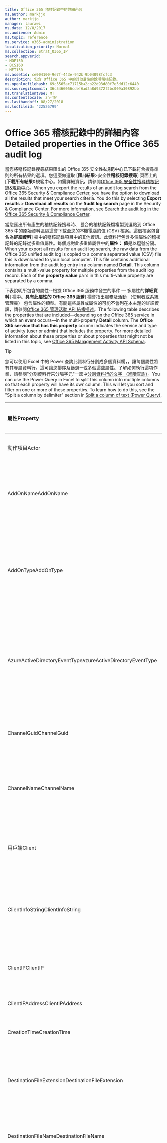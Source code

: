 ```yaml
---
title: Office 365 稽核記錄中的詳細內容
ms.author: markjjo
author: markjjo
manager: laurawi
ms.date: 12/8/2017
ms.audience: Admin
ms.topic: reference
ms.service: o365-administration
localization_priority: Normal
ms.collection: Strat_O365_IP
search.appverid:
- MOE150
- BCS160
- MET150
ms.assetid: ce004100-9e7f-443e-942b-9b04098fcfc3
description: 包含 Office 365 中的其他屬性的說明稽核記錄。
ms.openlocfilehash: 69c5565ac71715ba2cb22d93d80f7e5dd12c6440
ms.sourcegitcommit: 36c5466056cdef6ad2a8d9372f2bc009a30892bb
ms.translationtype: MT
ms.contentlocale: zh-TW
ms.lasthandoff: 08/27/2018
ms.locfileid: "22526799"
---
```

# <a name="detailed-properties-in-the-office-365-audit-log"></a><span data-ttu-id="a548e-103">Office 365 稽核記錄中的詳細內容</span><span class="sxs-lookup"><span data-stu-id="a548e-103">Detailed properties in the Office 365 audit log</span></span>

<span data-ttu-id="a548e-p101">當您將稽核記錄搜尋結果匯出的 Office 365 安全性&amp;規範中心已下載符合搜尋準則的所有結果的選項。您這麼做選取 [**匯出結果**\>安全性**稽核記錄搜尋**] 頁面上的 [**下載所有結果**&amp;規範中心。如需詳細資訊，請參閱[Office 365 安全性搜尋稽核記錄&amp;規範中心](search-the-audit-log-in-security-and-compliance.md)。</span><span class="sxs-lookup"><span data-stu-id="a548e-p101">When you export the results of an audit log search from the Office 365 Security &amp; Compliance Center, you have the option to download all the results that meet your search criteria. You do this by selecting **Export results** \> **Download all results** on the **Audit log search** page in the Security &amp; Compliance Center. For more information, see [Search the audit log in the Office 365 Security &amp; Compliance Center](search-the-audit-log-in-security-and-compliance.md).</span></span>
  
 <span data-ttu-id="a548e-p102">當您匯出所有產生的稽核記錄搜尋時、 整合的稽核記錄檔複製到逗點到 Office 365 中的原始資料區隔這會下載至您的本機電腦的值 (CSV) 檔案。這個檔案包含名為**詳細資料**] 欄中的稽核記錄項目中的其他資訊。此資料行包含多個屬性的稽核記錄的記錄從多重值屬性。每個成對此多重值屬性中的**屬性： 值**是以逗號分隔。</span><span class="sxs-lookup"><span data-stu-id="a548e-p102">When your export all results for an audit log search, the raw data from the Office 365 unified audit log is copied to a comma separated value (CSV) file this is downloaded to your local computer. This file contains additional information from the audit log entry in a column named **Detail**. This column contains a multi-value property for multiple properties from the audit log record. Each of the **property:value** pairs in this multi-value property are separated by a comma.</span></span> 
  
<span data-ttu-id="a548e-p103">下表說明所包含的屬性--根據 Office 365 服務中發生的事件 — 多屬性的**詳細資料**] 欄中。**具有此屬性的 Office 365 服務**] 欄會指出服務及活動 （使用者或系統管理員） 包含屬性的類型。有關這些屬性或屬性的可能不會列在本主題的詳細資訊，請參閱[Office 365 管理活動 API 結構描述](https://go.microsoft.com/fwlink/p/?LinkId=717993)。</span><span class="sxs-lookup"><span data-stu-id="a548e-p103">The following table describes the properties that are included—depending on the Office 365 service in which an event occurs—in the multi-property **Detail** column. The **Office 365 service that has this property** column indicates the service and type of activity (user or admin) that includes the property. For more detailed information about these properties or about properties that might not be listed in this topic, see [Office 365 Management Activity API Schema](https://go.microsoft.com/fwlink/p/?LinkId=717993).</span></span>
  
> [!TIP]
> <span data-ttu-id="a548e-p104">您可以使用 Excel 中的 Power 查詢此資料行分割成多個資料欄，，讓每個屬性將有其專屬資料行。這可讓您排序及篩選一或多個這些屬性。了解如何執行這項作業，請參閱"分割資料行來分隔字元"一節中[分割資料行的文字 （進階查詢）](https://support.office.com/article/5282d425-6dd0-46ca-95bf-8e0da9539662)。</span><span class="sxs-lookup"><span data-stu-id="a548e-p104">You can use the Power Query in Excel to split this column into multiple columns so that each property will have its own column. This will let you sort and filter on one or more of these properties. To learn how to do this, see the "Split a column by delimiter" section in [Split a column of text (Power Query)](https://support.office.com/article/5282d425-6dd0-46ca-95bf-8e0da9539662).</span></span> 
  
|<span data-ttu-id="a548e-117">**屬性**</span><span class="sxs-lookup"><span data-stu-id="a548e-117">**Property**</span></span>|<span data-ttu-id="a548e-118">**描述**</span><span class="sxs-lookup"><span data-stu-id="a548e-118">**Description**</span></span>|<span data-ttu-id="a548e-119">**此屬性的 office 365 服務**</span><span class="sxs-lookup"><span data-stu-id="a548e-119">**Office 365 service that has this property**</span></span>|
|:-----|:-----|:-----|
|<span data-ttu-id="a548e-120">動作項目</span><span class="sxs-lookup"><span data-stu-id="a548e-120">Actor</span></span>  <br/> |<span data-ttu-id="a548e-121">執行巨集指令的使用者或服務帳戶。</span><span class="sxs-lookup"><span data-stu-id="a548e-121">The user or service account that performed the action.</span></span> |<span data-ttu-id="a548e-122">Azure Active Directory</span><span class="sxs-lookup"><span data-stu-id="a548e-122">Azure Active Directory</span></span>  <br/> |
|<span data-ttu-id="a548e-123">AddOnName</span><span class="sxs-lookup"><span data-stu-id="a548e-123">AddOnName</span></span>  <br/> |<span data-ttu-id="a548e-p105">已新增、 移除或更新小組中附加元件的名稱。附加元件中的 Microsoft 小組的類型為 bot、 連接器或] 索引標籤。</span><span class="sxs-lookup"><span data-stu-id="a548e-p105">The name of an add-on that was added, removed, or updated in a team. The type of add-ons in Microsoft Teams are a bot, a connector, or a tab.</span></span>  <br/> |<span data-ttu-id="a548e-126">Microsoft Teams</span><span class="sxs-lookup"><span data-stu-id="a548e-126">Microsoft Teams</span></span>  <br/> |
|<span data-ttu-id="a548e-127">AddOnType</span><span class="sxs-lookup"><span data-stu-id="a548e-127">AddOnType</span></span>  <br/> |<span data-ttu-id="a548e-p106">已新增、 移除、 或小組中更新的附加元件的類型。下列的值會指出附加元件的類型。</span><span class="sxs-lookup"><span data-stu-id="a548e-p106">The type of an add-on that was added, removed, or updated in a team. The following values indicate the type of add-on.  </span></span><br/> <span data-ttu-id="a548e-130">**1** -會指出 bot。</span><span class="sxs-lookup"><span data-stu-id="a548e-130">**1** - Indicates a bot.</span></span><br/> <span data-ttu-id="a548e-131">**2** -會指出連接器。</span><span class="sxs-lookup"><span data-stu-id="a548e-131">**2** - Indicates a connector.</span></span><br/> <span data-ttu-id="a548e-132">**3** -會指出索引標籤。</span><span class="sxs-lookup"><span data-stu-id="a548e-132">**3** - Indicates a tab.</span></span> |<span data-ttu-id="a548e-133">Microsoft Teams</span><span class="sxs-lookup"><span data-stu-id="a548e-133">Microsoft Teams</span></span>  <br/> |
|<span data-ttu-id="a548e-134">AzureActiveDirectoryEventType</span><span class="sxs-lookup"><span data-stu-id="a548e-134">AzureActiveDirectoryEventType</span></span>  <br/> |<span data-ttu-id="a548e-p107">Azure Active Directory 事件的類型。下列的值表示事件的類型。</span><span class="sxs-lookup"><span data-stu-id="a548e-p107">The type of Azure Active Directory event. The following values indicate the type of event.  </span></span><br/> <span data-ttu-id="a548e-137">**0** -會指出帳戶登入事件。</span><span class="sxs-lookup"><span data-stu-id="a548e-137">**0** - Indicates an account login event.</span></span><br/> <span data-ttu-id="a548e-138">**1** -會指出 Azure 應用程式安全性事件。</span><span class="sxs-lookup"><span data-stu-id="a548e-138">**1** - Indicates an Azure application security event.</span></span> |<span data-ttu-id="a548e-139">Azure Active Directory</span><span class="sxs-lookup"><span data-stu-id="a548e-139">Azure Active Directory</span></span>  <br/> |
|<span data-ttu-id="a548e-140">ChannelGuid</span><span class="sxs-lookup"><span data-stu-id="a548e-140">ChannelGuid</span></span>  <br/> |<span data-ttu-id="a548e-p108">Microsoft 小組通道的識別碼。通道位於 「 小組**TeamName**及**TeamGuid**屬性來識別。</span><span class="sxs-lookup"><span data-stu-id="a548e-p108">The ID of a Microsoft Teams channel. The team that the channel is located in is identified by the **TeamName** and **TeamGuid** properties.  </span></span><br/> |<span data-ttu-id="a548e-143">Microsoft Teams</span><span class="sxs-lookup"><span data-stu-id="a548e-143">Microsoft Teams</span></span>  <br/> |
|<span data-ttu-id="a548e-144">ChannelName</span><span class="sxs-lookup"><span data-stu-id="a548e-144">ChannelName</span></span>  <br/> |<span data-ttu-id="a548e-p109">Microsoft 小組通道的名稱。通道位於 「 小組**TeamName**及**TeamGuid**屬性來識別。</span><span class="sxs-lookup"><span data-stu-id="a548e-p109">The name of a Microsoft Teams channel. The team that the channel is located in is identified by the **TeamName** and **TeamGuid** properties.  </span></span><br/> |<span data-ttu-id="a548e-147">Microsoft Teams</span><span class="sxs-lookup"><span data-stu-id="a548e-147">Microsoft Teams</span></span>  <br/> |
|<span data-ttu-id="a548e-148">用戶端</span><span class="sxs-lookup"><span data-stu-id="a548e-148">Client</span></span>  <br/> |<span data-ttu-id="a548e-149">用戶端裝置、 裝置 OS 及用於登入事件 (例如 Nokia Lumia 920 ； 裝置瀏覽器Windows Phone 8;IE Mobile 11)。</span><span class="sxs-lookup"><span data-stu-id="a548e-149">The client device, the device OS, and the device browser used for the login event (for example, Nokia Lumia 920; Windows Phone 8; IE Mobile 11).</span></span>  <br/> |<span data-ttu-id="a548e-150">Azure Active Directory</span><span class="sxs-lookup"><span data-stu-id="a548e-150">Azure Active Directory</span></span>  <br/> |
|<span data-ttu-id="a548e-151">ClientInfoString</span><span class="sxs-lookup"><span data-stu-id="a548e-151">ClientInfoString</span></span>  <br/> |<span data-ttu-id="a548e-152">電子郵件用戶端用來執行此作業，例如瀏覽器版本、 Outlook 版本和行動裝置資訊的相關資訊</span><span class="sxs-lookup"><span data-stu-id="a548e-152">Information about the email client that was used to perform the operation, such as a browser version, Outlook version, and mobile device information</span></span>  <br/> |<span data-ttu-id="a548e-153">Exchange （信箱活動）</span><span class="sxs-lookup"><span data-stu-id="a548e-153">Exchange (mailbox activity)</span></span>  <br/> |
|<span data-ttu-id="a548e-154">ClientIP</span><span class="sxs-lookup"><span data-stu-id="a548e-154">ClientIP</span></span>  <br/> |<span data-ttu-id="a548e-p110">活動已記錄時使用的裝置 IP 位址。IP 位址是 IPv4 或 IPv6 地址格式顯示。</span><span class="sxs-lookup"><span data-stu-id="a548e-p110">The IP address of the device that was used when the activity was logged. The IP address is displayed in either an IPv4 or IPv6 address format.</span></span>  <br/> |<span data-ttu-id="a548e-157">Exchange 和 Azure Active Directory</span><span class="sxs-lookup"><span data-stu-id="a548e-157">Exchange and Azure Active Directory</span></span>  <br/> |
|<span data-ttu-id="a548e-158">ClientIPAddress</span><span class="sxs-lookup"><span data-stu-id="a548e-158">ClientIPAddress</span></span>  <br/> |<span data-ttu-id="a548e-159">ClientIP 相同。</span><span class="sxs-lookup"><span data-stu-id="a548e-159">Same as ClientIP.</span></span>  <br/> |<span data-ttu-id="a548e-160">SharePoint</span><span class="sxs-lookup"><span data-stu-id="a548e-160">SharePoint</span></span>  <br/> |
|<span data-ttu-id="a548e-161">CreationTime</span><span class="sxs-lookup"><span data-stu-id="a548e-161">CreationTime</span></span>  <br/> |<span data-ttu-id="a548e-162">日期及時間的國際標準時間 (UTC) 使用者執行活動時。</span><span class="sxs-lookup"><span data-stu-id="a548e-162">The date and time in Coordinated Universal Time (UTC) when the user performed the activity.</span></span>  <br/> |<span data-ttu-id="a548e-163">全部</span><span class="sxs-lookup"><span data-stu-id="a548e-163">All</span></span>  <br/> |
|<span data-ttu-id="a548e-164">DestinationFileExtension</span><span class="sxs-lookup"><span data-stu-id="a548e-164">DestinationFileExtension</span></span>  <br/> |<span data-ttu-id="a548e-p111">檔案複製或移動的副檔名。此屬性僅適用於 FileCopied 和 FileMoved 使用者活動的顯示。</span><span class="sxs-lookup"><span data-stu-id="a548e-p111">The file extension of a file that is copied or moved. This property is displayed only for the FileCopied and FileMoved user activities.</span></span>  <br/> |<span data-ttu-id="a548e-167">SharePoint</span><span class="sxs-lookup"><span data-stu-id="a548e-167">SharePoint</span></span>  <br/> |
|<span data-ttu-id="a548e-168">DestinationFileName</span><span class="sxs-lookup"><span data-stu-id="a548e-168">DestinationFileName</span></span>  <br/> |<span data-ttu-id="a548e-p112">複製或移動的檔案名稱。此屬性僅適用於 FileCopied 和 FileMoved 動作的顯示。</span><span class="sxs-lookup"><span data-stu-id="a548e-p112">The name of the file is copied or moved. This property is displayed only for the FileCopied and FileMoved actions.</span></span>  <br/> |<span data-ttu-id="a548e-171">SharePoint</span><span class="sxs-lookup"><span data-stu-id="a548e-171">SharePoint</span></span>  <br/> |
|<span data-ttu-id="a548e-172">DestinationRelativeUrl</span><span class="sxs-lookup"><span data-stu-id="a548e-172">DestinationRelativeUrl</span></span>  <br/> |<span data-ttu-id="a548e-p113">其中檔案複製或移動的目的地資料夾的 URL。**SiteURL**、 **DestinationRelativeURL**，與**DestinationFileName**屬性值的組合是**ObjectID**屬性，亦即已複製的檔案完整路徑名稱的值相同。此屬性僅適用於 FileCopied 和 FileMoved 使用者活動的顯示。</span><span class="sxs-lookup"><span data-stu-id="a548e-p113">The URL of the destination folder where a file is copied or moved. The combination of the values for the **SiteURL**, the **DestinationRelativeURL**, and the **DestinationFileName** properties is the same as the value for the **ObjectID** property, which is the full path name for the file that was copied. This property is displayed only for the FileCopied and FileMoved user activities.  </span></span><br/> |<span data-ttu-id="a548e-176">SharePoint</span><span class="sxs-lookup"><span data-stu-id="a548e-176">SharePoint</span></span>  <br/> |
|<span data-ttu-id="a548e-177">EventSource</span><span class="sxs-lookup"><span data-stu-id="a548e-177">EventSource</span></span>  <br/> |<span data-ttu-id="a548e-p114">會識別事件發生在 SharePoint 中。可能的值為**SharePoint**和**ObjectModel**。</span><span class="sxs-lookup"><span data-stu-id="a548e-p114">Identifies that an event occurred in SharePoint. Possible values are **SharePoint** and **ObjectModel**.  </span></span><br/> |<span data-ttu-id="a548e-180">SharePoint</span><span class="sxs-lookup"><span data-stu-id="a548e-180">SharePoint</span></span>  <br/> |
|<span data-ttu-id="a548e-181">ExternalAccess</span><span class="sxs-lookup"><span data-stu-id="a548e-181">ExternalAccess</span></span>  <br/> |<span data-ttu-id="a548e-p115">Exchange admin 活動，會指定是否在您的組織，由 Microsoft 資料中心人員或資料中心服務帳戶的使用者或委派的管理員執行此 cmdlet。**False**的值會指出此 cmdlet 所執行的組織中的某個人。**則為 True**的值會指出此 cmdlet 所執行的資料中心人員、 資料中心服務帳戶或委派的管理員。</span><span class="sxs-lookup"><span data-stu-id="a548e-p115">For Exchange admin activity, specifies whether the cmdlet was run by a user in your organization, by Microsoft datacenter personnel or a datacenter service account, or by a delegated administrator. The value **False** indicates that the cmdlet was run by someone in your organization. The value **True** indicates that the cmdlet was run by datacenter personnel, a datacenter service account, or a delegated administrator.  </span></span><br/> <span data-ttu-id="a548e-185">Exchange 信箱活動，會指定是否由組織外部使用者存取信箱。</span><span class="sxs-lookup"><span data-stu-id="a548e-185">For Exchange mailbox activity, specifies whether a mailbox was accessed by a user outside your organization.</span></span>  <br/> |<span data-ttu-id="a548e-186">Exchange</span><span class="sxs-lookup"><span data-stu-id="a548e-186">Exchange</span></span>  <br/> |
|<span data-ttu-id="a548e-187">ExtendedProperties</span><span class="sxs-lookup"><span data-stu-id="a548e-187">ExtendedProperties</span></span>  <br/> |<span data-ttu-id="a548e-188">擴充的屬性如 Azure Active Directory 事件。</span><span class="sxs-lookup"><span data-stu-id="a548e-188">The extended properties for an the Azure Active Directory event.</span></span>  <br/> |<span data-ttu-id="a548e-189">Azure Active Directory</span><span class="sxs-lookup"><span data-stu-id="a548e-189">Azure Active Directory</span></span>  <br/> |
|<span data-ttu-id="a548e-190">ID</span><span class="sxs-lookup"><span data-stu-id="a548e-190">ID</span></span>  <br/> |<span data-ttu-id="a548e-p116">報告項目的識別碼。識別碼可唯一識別報告項目。</span><span class="sxs-lookup"><span data-stu-id="a548e-p116">The ID of the report entry. The ID uniquely identifies the report entry.</span></span>  <br/> |<span data-ttu-id="a548e-193">全部</span><span class="sxs-lookup"><span data-stu-id="a548e-193">All</span></span>  <br/> |
|<span data-ttu-id="a548e-194">InternalLogonType</span><span class="sxs-lookup"><span data-stu-id="a548e-194">InternalLogonType</span></span>  <br/> |<span data-ttu-id="a548e-195">保留供內部使用。</span><span class="sxs-lookup"><span data-stu-id="a548e-195">Reserved for internal use.</span></span>  <br/> |<span data-ttu-id="a548e-196">Exchange （信箱活動）</span><span class="sxs-lookup"><span data-stu-id="a548e-196">Exchange (mailbox activity)</span></span>  <br/> |
|<span data-ttu-id="a548e-197">ItemType</span><span class="sxs-lookup"><span data-stu-id="a548e-197">ItemType</span></span>  <br/> |<span data-ttu-id="a548e-p117">已存取或修改物件的類型。可能的值包括**檔案**、**資料夾**、**網頁**伺服器、**網站**、**租用戶**，與**DocumentLibrary**。</span><span class="sxs-lookup"><span data-stu-id="a548e-p117">The type of object that was accessed or modified. Possible values include **File**, **Folder**, **Web**, **Site**, **Tenant**, and **DocumentLibrary**.  </span></span><br/> |<span data-ttu-id="a548e-200">SharePoint</span><span class="sxs-lookup"><span data-stu-id="a548e-200">SharePoint</span></span>  <br/> |
|<span data-ttu-id="a548e-201">LoginStatus</span><span class="sxs-lookup"><span data-stu-id="a548e-201">LoginStatus</span></span>  <br/> |<span data-ttu-id="a548e-202">識別可能發生的登入失敗。</span><span class="sxs-lookup"><span data-stu-id="a548e-202">Identifies login failures that might have occurred.</span></span>  <br/> |<span data-ttu-id="a548e-203">Azure Active Directory</span><span class="sxs-lookup"><span data-stu-id="a548e-203">Azure Active Directory</span></span>  <br/> |
|<span data-ttu-id="a548e-204">LogonType</span><span class="sxs-lookup"><span data-stu-id="a548e-204">LogonType</span></span>  <br/> |<span data-ttu-id="a548e-p118">信箱存取類型。下列的值表示使用者存取之信箱的類型。</span><span class="sxs-lookup"><span data-stu-id="a548e-p118">The type of mailbox access. The following values indicate the type of user who accessed the mailbox.  </span></span><br/><br/> <span data-ttu-id="a548e-207">**0** -會指出信箱擁有者。</span><span class="sxs-lookup"><span data-stu-id="a548e-207">**0** - Indicates a mailbox owner.</span></span><br/> <span data-ttu-id="a548e-208">**1** -表示以系統管理員。</span><span class="sxs-lookup"><span data-stu-id="a548e-208">**1** - Indicates an administrator.</span></span><br/> <span data-ttu-id="a548e-209">**2** -會指出代理人。</span><span class="sxs-lookup"><span data-stu-id="a548e-209">**2** - Indicates a delegate.</span></span> <br/><span data-ttu-id="a548e-210">**3** -會指出 Microsoft 資料中心中的傳輸服務。</span><span class="sxs-lookup"><span data-stu-id="a548e-210">**3** - Indicates the transport service in the Microsoft datacenter.</span></span><br/> <span data-ttu-id="a548e-211">**4** -ndicates Microsoft 資料中心的服務帳戶。</span><span class="sxs-lookup"><span data-stu-id="a548e-211">**4** - ndicates a   service account in the Microsoft datacenter.</span></span> <br/><span data-ttu-id="a548e-212">**6** -會指出委派的管理員。</span><span class="sxs-lookup"><span data-stu-id="a548e-212">**6** - Indicates a delegated administrator.</span></span> |<span data-ttu-id="a548e-213">Exchange （信箱活動）</span><span class="sxs-lookup"><span data-stu-id="a548e-213">Exchange (mailbox activity)</span></span>  <br/> |
|<span data-ttu-id="a548e-214">MailboxGuid</span><span class="sxs-lookup"><span data-stu-id="a548e-214">MailboxGuid</span></span>  <br/> |<span data-ttu-id="a548e-215">存取信箱之 Exchange GUID。</span><span class="sxs-lookup"><span data-stu-id="a548e-215">The Exchange GUID of the mailbox that was accessed.</span></span>  <br/> |<span data-ttu-id="a548e-216">Exchange （信箱活動）</span><span class="sxs-lookup"><span data-stu-id="a548e-216">Exchange (mailbox activity)</span></span>  <br/> |
|<span data-ttu-id="a548e-217">MailboxOwnerUPN</span><span class="sxs-lookup"><span data-stu-id="a548e-217">MailboxOwnerUPN</span></span>  <br/> |<span data-ttu-id="a548e-218">擁有者存取信箱的之人員的電子郵件地址。</span><span class="sxs-lookup"><span data-stu-id="a548e-218">The email address of the person who owns the mailbox that was accessed.</span></span>  <br/> |<span data-ttu-id="a548e-219">Exchange （信箱活動）</span><span class="sxs-lookup"><span data-stu-id="a548e-219">Exchange (mailbox activity)</span></span>  <br/> |
|<span data-ttu-id="a548e-220">成員</span><span class="sxs-lookup"><span data-stu-id="a548e-220">Members</span></span>  <br/> |<span data-ttu-id="a548e-p119">列出已新增或移除的小組的使用者。下列的值表示已指派給使用者的角色類型。</span><span class="sxs-lookup"><span data-stu-id="a548e-p119">Lists the users that have been added or removed from a team. The following values indicate the Role type assigned to the user.  </span></span><br/><br/> <span data-ttu-id="a548e-223">**1** -會指出擁有者 」 角色。</span><span class="sxs-lookup"><span data-stu-id="a548e-223">**1** - Indicates  the Owner role.</span></span><br/> <span data-ttu-id="a548e-224">**2** -會指出成員角色。</span><span class="sxs-lookup"><span data-stu-id="a548e-224">**2** - Indicates the Member role.</span></span><br/> <span data-ttu-id="a548e-225">**3** -會指出來賓角色。</span><span class="sxs-lookup"><span data-stu-id="a548e-225">**3** - Indicates the Guest role.</span></span> <br/><br/><span data-ttu-id="a548e-226">Members 屬性也會包含您的組織和成員的電子郵件地址的名稱。</span><span class="sxs-lookup"><span data-stu-id="a548e-226">The Members property also includes the name of your organization, and the member's email address.</span></span>  <br/> |<span data-ttu-id="a548e-227">Microsoft Teams</span><span class="sxs-lookup"><span data-stu-id="a548e-227">Microsoft Teams</span></span>  <br/> |
|<span data-ttu-id="a548e-228">ModifiedProperties (名稱、 NewValue、 OldValue)</span><span class="sxs-lookup"><span data-stu-id="a548e-228">ModifiedProperties (Name, NewValue, OldValue)</span></span>  <br/> |<span data-ttu-id="a548e-p120">屬性是供系統事件，例如將使用者新增為網站或網站集合管理員群組的成員。屬性包含 （例如 [網站管理] 群組） 已修改的屬性名稱新值已修改的屬性 （這類的使用者新增為網站管理員以及修改物件的先前值。</span><span class="sxs-lookup"><span data-stu-id="a548e-p120">The property is included for admin events, such as adding a user as a member of a site or a site collection admin group. The property includes the name of the property that was modified (for example, the Site Admin group) the new value of the modified property (such the user who was added as a site admin, and the previous value of the modified object.</span></span>  <br/> |<span data-ttu-id="a548e-231">所有 （admin 活動）</span><span class="sxs-lookup"><span data-stu-id="a548e-231">All (admin activity)</span></span>  <br/> |
|<span data-ttu-id="a548e-232">ObjectID</span><span class="sxs-lookup"><span data-stu-id="a548e-232">ObjectID</span></span>  <br/> |<span data-ttu-id="a548e-233">針對 Exchange 管理員稽核記錄功能，由 cmdlet 修改物件的名稱。</span><span class="sxs-lookup"><span data-stu-id="a548e-233">For Exchange admin audit logging, the name of the object that was modified by the cmdlet.</span></span>  <br/> <span data-ttu-id="a548e-234">SharePoint 活動、 檔案或資料夾供使用者存取的完整 URL 路徑名稱。</span><span class="sxs-lookup"><span data-stu-id="a548e-234">For SharePoint activity, the full URL path name of the file or folder accessed by a user.</span></span>  <br/> <span data-ttu-id="a548e-235">為 Azure AD 活動，如有修改的使用者帳戶的名稱。</span><span class="sxs-lookup"><span data-stu-id="a548e-235">For Azure AD activity, the name of the user account that was modified.</span></span>  <br/> |<span data-ttu-id="a548e-236">全部</span><span class="sxs-lookup"><span data-stu-id="a548e-236">All</span></span>  <br/> |
|<span data-ttu-id="a548e-237">作業</span><span class="sxs-lookup"><span data-stu-id="a548e-237">Operation</span></span>  <br/> |<span data-ttu-id="a548e-p121">使用者或系統管理員活動的名稱。此屬性的值會對應至在**活動**中選定的值] 下拉式清單中。如果**顯示所有的活動的結果**所選取報表會包含所有服務的所有使用者和系統活動的項目。Office 365 稽核記錄檔中作業/活動的說明，請參閱**Audited 活動**] 索引標籤中的[Office 365 安全性搜尋稽核記錄&amp;規範中心](search-the-audit-log-in-security-and-compliance.md)。</span><span class="sxs-lookup"><span data-stu-id="a548e-p121">The name of the user or admin activity. The value of this property corresponds to the value that was selected in the **Activities** drop down list. If **Show results for all activities** was selected, the report will included entries for all user and admin activities for all services. For a description of the operations/activities that are logged in the Office 365 audit log, see the **Audited activities** tab in [Search the audit log in the Office 365 Security &amp; Compliance Center](search-the-audit-log-in-security-and-compliance.md).  </span></span><br/> <span data-ttu-id="a548e-242">Exchange admin 活動，這個屬性會識別上次執行此指令程式的名稱。</span><span class="sxs-lookup"><span data-stu-id="a548e-242">For Exchange admin activity, this property identifies the name of the cmdlet that was run.</span></span>  <br/> |<span data-ttu-id="a548e-243">全部</span><span class="sxs-lookup"><span data-stu-id="a548e-243">All</span></span>  <br/> |
|<span data-ttu-id="a548e-244">OrganizationID</span><span class="sxs-lookup"><span data-stu-id="a548e-244">OrganizationID</span></span>  <br/> |<span data-ttu-id="a548e-245">Office 365 組織的 GUID。</span><span class="sxs-lookup"><span data-stu-id="a548e-245">The GUID for your Office 365 organization.</span></span>  <br/> |<span data-ttu-id="a548e-246">全部</span><span class="sxs-lookup"><span data-stu-id="a548e-246">All</span></span>  <br/> |
|<span data-ttu-id="a548e-247">路徑</span><span class="sxs-lookup"><span data-stu-id="a548e-247">Path</span></span>  <br/> |<span data-ttu-id="a548e-p122">存取訊息所在的信箱資料夾的名稱。此屬性也會識別位置的資料夾中建立或複製/移至郵件。</span><span class="sxs-lookup"><span data-stu-id="a548e-p122">The name of the mailbox folder where the message that was accessed is located. This property also identifies the folder a where a message is created in or copied/moved to.</span></span>  <br/> |<span data-ttu-id="a548e-250">Exchange （信箱活動）</span><span class="sxs-lookup"><span data-stu-id="a548e-250">Exchange (mailbox activity)</span></span>  <br/> |
|<span data-ttu-id="a548e-251">參數</span><span class="sxs-lookup"><span data-stu-id="a548e-251">Parameters</span></span>  <br/> |<span data-ttu-id="a548e-252">Exchange admin 活動、 名稱與使用中的 Operation 屬性識別指令程式所使用的所有參數的值。</span><span class="sxs-lookup"><span data-stu-id="a548e-252">For Exchange admin activity, the name and value for all parameters that were used with the cmdlet that is identified in the Operation property.</span></span>  <br/> |<span data-ttu-id="a548e-253">Exchange （admin 活動）</span><span class="sxs-lookup"><span data-stu-id="a548e-253">Exchange (admin activity)</span></span>  <br/> |
|<span data-ttu-id="a548e-254">RecordType</span><span class="sxs-lookup"><span data-stu-id="a548e-254">RecordType</span></span>  <br/> |<span data-ttu-id="a548e-p123">指定記錄的作業類型。下列的值表示記錄類型。</span><span class="sxs-lookup"><span data-stu-id="a548e-p123">The type of operation indicated by the record. The following values indicate the record type.  </span></span><br/><br/> <span data-ttu-id="a548e-257">**1** -會指出從 Exchange 管理員稽核記錄的記錄。</span><span class="sxs-lookup"><span data-stu-id="a548e-257">**1** - Indicates a record from the  Exchange  admin audit log.</span></span> <br/><span data-ttu-id="a548e-258">**2** -會指出來自挑信箱項目上執行作業的 Exchange 信箱稽核記錄的記錄。</span><span class="sxs-lookup"><span data-stu-id="a548e-258">**2** - Indicates a record from the  Exchange  mailbox audit log for an operation performed on a singled mailbox item.</span></span> <br/><span data-ttu-id="a548e-p124">**3** -還會指出從 Exchange 信箱稽核記錄的記錄。此記錄類型表示 （例如將多個項目移至 [刪除的郵件] 資料夾或是永久刪除多個項目） 的來源信箱中的多個項目上執行作業。</span><span class="sxs-lookup"><span data-stu-id="a548e-p124">**3** - Also indicates a record from the  Exchange  mailbox audit log. This record type indicates the operation was performed on multiple items in the source mailbox (such as moving multiple items to the Deleted Items folder or permanently deleting multiple items). </span></span><br/><span data-ttu-id="a548e-261">**4** -會指出網站管理作業 sharepoint，例如系統管理員或使用者指派至網站的權限。</span><span class="sxs-lookup"><span data-stu-id="a548e-261">**4** - Indicates a site admin operation in SharePoint, such as an administrator or user assigning permissions to a site.</span></span> <br/><span data-ttu-id="a548e-262">**6** -會指出檔案或資料夾相關的作業 sharepoint，例如使用者檢視或修改檔案。</span><span class="sxs-lookup"><span data-stu-id="a548e-262">**6** - Indicates a file or folder-related operation in SharePoint, such as a user viewing or modifying a file.</span></span> <br/><span data-ttu-id="a548e-263">**8** -會指出在 Azure Active Directory 中執行的系統作業。</span><span class="sxs-lookup"><span data-stu-id="a548e-263">**8** - Indicates an admin operation performed in Azure Active Directory.</span></span> <br/><span data-ttu-id="a548e-p125">**9** -會指出 OrgId Azure Active Directory 中的登入事件。是要取代這個記錄類型。</span><span class="sxs-lookup"><span data-stu-id="a548e-p125">**9** - Indicates  OrgId logon events in Azure Active Directory. This record type is being deprecated. </span></span><br/><span data-ttu-id="a548e-266">**10** -會指出由 Microsoft 資料中心中的人員所執行的安全性指令程式事件。</span><span class="sxs-lookup"><span data-stu-id="a548e-266">**10** - Indicates security cmdlet events that were performed by Microsoft personnel in the data center.</span></span> <br/><span data-ttu-id="a548e-267">第**11**位在 SharePoint 中指出的資料遺失防護 (DLP) 事件。</span><span class="sxs-lookup"><span data-stu-id="a548e-267">**11** - Indicates Data loss protection (DLP) events in SharePoint.</span></span><br/> <span data-ttu-id="a548e-268">**12** -會指出 Sway 事件。</span><span class="sxs-lookup"><span data-stu-id="a548e-268">**12** - Indicates Sway events.</span></span> <br/><span data-ttu-id="a548e-269">**14** -會指出在 SharePoint 中的共用事件。</span><span class="sxs-lookup"><span data-stu-id="a548e-269">**14** - Indicates sharing events in SharePoint.</span></span><br/> <span data-ttu-id="a548e-270">**15** -Azure Active Directory 中的指示 Secure Token Service (STS) 登入事件。</span><span class="sxs-lookup"><span data-stu-id="a548e-270">**15** - Indicates Secure Token Service (STS) logon events in Azure Active Directory.</span></span> <br/><span data-ttu-id="a548e-271">**18** -會指出安全性&amp;規範中心事件。</span><span class="sxs-lookup"><span data-stu-id="a548e-271">**18** - Indicates Security &amp; Compliance Center events.</span></span> <br/><span data-ttu-id="a548e-272">**20** -會指出 Power BI 事件。</span><span class="sxs-lookup"><span data-stu-id="a548e-272">**20** - Indicates Power BI events.</span></span> <br/><span data-ttu-id="a548e-273">第**22** -會指出 Yammer 事件。</span><span class="sxs-lookup"><span data-stu-id="a548e-273">**22** - Indicates Yammer events.</span></span> <br/><span data-ttu-id="a548e-p126">**24** -會指出 eDiscovery 事件。這個記錄類型會指出由執行內容的搜尋及管理安全性的 eDiscovery 案例所執行的活動&amp;規範中心。如需詳細資訊，請參閱 Search Office 365 中的 eDiscovery 活動的稽核記錄。</span><span class="sxs-lookup"><span data-stu-id="a548e-p126">**24** - Indicates eDiscovery events. This record type indicates activities that were performed by running content searches and managing eDiscovery cases in the Security &amp; Compliance Center. For more information, see Search for eDiscovery activities in the Office 365 audit log.</span></span><br/><span data-ttu-id="a548e-277">**25、 26、 或 27** -會指出 Microsoft 小組事件。</span><span class="sxs-lookup"><span data-stu-id="a548e-277">**25, 26, or 27** - Indicates Microsoft Teams events.</span></span> |<span data-ttu-id="a548e-278">全部</span><span class="sxs-lookup"><span data-stu-id="a548e-278">All</span></span>  <br/> |
|<span data-ttu-id="a548e-279">ResultStatus</span><span class="sxs-lookup"><span data-stu-id="a548e-279">ResultStatus</span></span>  <br/> |<span data-ttu-id="a548e-280">會指出動作 （**作業**屬性中所指定） 是否已成功。</span><span class="sxs-lookup"><span data-stu-id="a548e-280">Indicates whether the action (specified in the **Operation** property) was successful or not.</span></span>  <br/> <span data-ttu-id="a548e-281">Exchange admin 活動的值為**True** （成功） 或**False** （失敗）。</span><span class="sxs-lookup"><span data-stu-id="a548e-281">For Exchange admin activity, the value is either **True** (successful) or **False** (failed).</span></span>  <br/> |<span data-ttu-id="a548e-282">全部</span><span class="sxs-lookup"><span data-stu-id="a548e-282">All</span></span>  <br/> |
|<span data-ttu-id="a548e-283">SecurityComplianceCenterEventType</span><span class="sxs-lookup"><span data-stu-id="a548e-283">SecurityComplianceCenterEventType</span></span>  <br/> |<span data-ttu-id="a548e-p127">會指出活動已安全性&amp;規範中心事件。所有安全性&amp;規範中心活動會有**0**這個屬性的值。</span><span class="sxs-lookup"><span data-stu-id="a548e-p127">Indicates that the activity was a Security &amp; Compliance Center event. All Security &amp; Compliance Center activities will have a value of **0** for this property.  </span></span><br/> |<span data-ttu-id="a548e-286">Office 365 安全性&amp;規範中心</span><span class="sxs-lookup"><span data-stu-id="a548e-286">Office 365 Security &amp; Compliance Center</span></span>  <br/> |
|<span data-ttu-id="a548e-287">SharingType</span><span class="sxs-lookup"><span data-stu-id="a548e-287">SharingType</span></span>  <br/> |<span data-ttu-id="a548e-p128">已指派給與已共用的資源之使用者的共用權限類型。**UserSharedWith**屬性中所識別此使用者。</span><span class="sxs-lookup"><span data-stu-id="a548e-p128">The type of sharing permissions that was assigned to the user that the resource was shared with. This user is identified in the **UserSharedWith** property.  </span></span><br/> |<span data-ttu-id="a548e-290">SharePoint</span><span class="sxs-lookup"><span data-stu-id="a548e-290">SharePoint</span></span>  <br/> |
|<span data-ttu-id="a548e-291">網站</span><span class="sxs-lookup"><span data-stu-id="a548e-291">Site</span></span>  <br/> |<span data-ttu-id="a548e-292">為檔案或資料夾存取使用者所在的網站 GUID。</span><span class="sxs-lookup"><span data-stu-id="a548e-292">The GUID of the site where the file or folder accessed by the user is located.</span></span>  <br/> |<span data-ttu-id="a548e-293">SharePoint</span><span class="sxs-lookup"><span data-stu-id="a548e-293">SharePoint</span></span>  <br/> |
|<span data-ttu-id="a548e-294">SiteUrl</span><span class="sxs-lookup"><span data-stu-id="a548e-294">SiteUrl</span></span>  <br/> |<span data-ttu-id="a548e-295">為檔案或資料夾存取使用者所在的網站 URL。</span><span class="sxs-lookup"><span data-stu-id="a548e-295">The URL of the site where the file or folder accessed by the user is located.</span></span>  <br/> |<span data-ttu-id="a548e-296">SharePoint</span><span class="sxs-lookup"><span data-stu-id="a548e-296">SharePoint</span></span>  <br/> |
|<span data-ttu-id="a548e-297">SourceFileExtension</span><span class="sxs-lookup"><span data-stu-id="a548e-297">SourceFileExtension</span></span>  <br/> |<span data-ttu-id="a548e-p129">使用者存取的檔案副檔名。此屬性是空白的存取物件時的資料夾。</span><span class="sxs-lookup"><span data-stu-id="a548e-p129">The file extension of the file that was accessed by the user. This property is blank if the object that was accessed is a folder.</span></span>  <br/> |<span data-ttu-id="a548e-300">SharePoint</span><span class="sxs-lookup"><span data-stu-id="a548e-300">SharePoint</span></span>  <br/> |
|<span data-ttu-id="a548e-301">SourceFileName</span><span class="sxs-lookup"><span data-stu-id="a548e-301">SourceFileName</span></span>  <br/> |<span data-ttu-id="a548e-302">為檔案或使用者存取的資料夾名稱。</span><span class="sxs-lookup"><span data-stu-id="a548e-302">The name of the file or folder accessed by the user.</span></span>  <br/> |<span data-ttu-id="a548e-303">SharePoint</span><span class="sxs-lookup"><span data-stu-id="a548e-303">SharePoint</span></span>  <br/> |
|<span data-ttu-id="a548e-304">SourceRelativeUrl</span><span class="sxs-lookup"><span data-stu-id="a548e-304">SourceRelativeUrl</span></span>  <br/> |<span data-ttu-id="a548e-p130">包含使用者存取的檔案的資料夾的 URL。**SiteURL**、 **SourceRelativeURL**，與**SourceFileName**屬性值的組合是**ObjectID**屬性，亦即使用者存取的檔案完整路徑名稱的值相同。</span><span class="sxs-lookup"><span data-stu-id="a548e-p130">The URL of the folder that contains the file accessed by the user. The combination of the values for the **SiteURL**, the **SourceRelativeURL**, and the **SourceFileName** properties is the same as the value for the **ObjectID** property, which is the full path name for the file accessed by the user.  </span></span><br/> |<span data-ttu-id="a548e-307">SharePoint</span><span class="sxs-lookup"><span data-stu-id="a548e-307">SharePoint</span></span>  <br/> |
|<span data-ttu-id="a548e-308">主旨</span><span class="sxs-lookup"><span data-stu-id="a548e-308">Subject</span></span>  <br/> |<span data-ttu-id="a548e-309">存取郵件的主旨行。</span><span class="sxs-lookup"><span data-stu-id="a548e-309">The subject line of the message that was accessed.</span></span>  <br/> |<span data-ttu-id="a548e-310">Exchange （信箱活動）</span><span class="sxs-lookup"><span data-stu-id="a548e-310">Exchange (mailbox activity)</span></span>  <br/> |
|<span data-ttu-id="a548e-311">TabType</span><span class="sxs-lookup"><span data-stu-id="a548e-311">TabType</span></span>  <br/> | <span data-ttu-id="a548e-p131">新增、 移除或小組中更新] 索引標籤的類型。此屬性的可能值是：</span><span class="sxs-lookup"><span data-stu-id="a548e-p131">The type of tab added, removed, or updated in a team. The possible values for this property are:  </span></span><br/><br/> <span data-ttu-id="a548e-314">**Excelpin** -Excel] 索引標籤。</span><span class="sxs-lookup"><span data-stu-id="a548e-314">**Excelpin** - An Excel tab.</span></span>  <br/> <span data-ttu-id="a548e-315">**副檔名**所有的第一個廠商或協力廠商應用程式;例如規劃、 VSTS，與表單。</span><span class="sxs-lookup"><span data-stu-id="a548e-315">**Extension** - All first-party and third-party apps; such as Planner, VSTS, and Forms.</span></span>  <br/> <span data-ttu-id="a548e-316">**備忘稿**-OneNote] 索引標籤。</span><span class="sxs-lookup"><span data-stu-id="a548e-316">**Notes** - OneNote tab.</span></span>  <br/> <span data-ttu-id="a548e-317">**Pdfpin** -PDF] 索引標籤。</span><span class="sxs-lookup"><span data-stu-id="a548e-317">**Pdfpin** - A PDF tab.</span></span>  <br/> <span data-ttu-id="a548e-318">**Powerbi** -PowerBI] 索引標籤。</span><span class="sxs-lookup"><span data-stu-id="a548e-318">**Powerbi** - A PowerBI tab.</span></span>  <br/> <span data-ttu-id="a548e-319">**Powerpointpin** -PowerPoint] 索引標籤。</span><span class="sxs-lookup"><span data-stu-id="a548e-319">**Powerpointpin** - A PowerPoint tab.</span></span>  <br/> <span data-ttu-id="a548e-320">**Sharepointfiles** -SharePoint] 索引標籤。</span><span class="sxs-lookup"><span data-stu-id="a548e-320">**Sharepointfiles** - A SharePoint tab.</span></span>  <br/> <span data-ttu-id="a548e-321">**Webpage** -pinned 的網站] 索引標籤。</span><span class="sxs-lookup"><span data-stu-id="a548e-321">**Webpage** - A pinned website tab.</span></span>  <br/> <span data-ttu-id="a548e-322">**Wiki] 索引標籤**-wiki] 索引標籤。</span><span class="sxs-lookup"><span data-stu-id="a548e-322">**Wiki-tab** - A wiki tab.</span></span>  <br/> <span data-ttu-id="a548e-323">**Wordpin** -Word 索引標籤。</span><span class="sxs-lookup"><span data-stu-id="a548e-323">**Wordpin** - A Word tab.</span></span>  <br/> |<span data-ttu-id="a548e-324">Microsoft Teams</span><span class="sxs-lookup"><span data-stu-id="a548e-324">Microsoft Teams</span></span>  <br/> |
|<span data-ttu-id="a548e-325">目標</span><span class="sxs-lookup"><span data-stu-id="a548e-325">Target</span></span>  <br/> |<span data-ttu-id="a548e-p132">使用者上執行的巨集指令 （[**作業**] 屬性中所識別）。例如如果來賓使用者已新增到 SharePoint 或 Microsoft 小組，該使用者會列在此屬性。</span><span class="sxs-lookup"><span data-stu-id="a548e-p132">The user that the action (identified in the **Operation** property) was performed on. For example, if a guest user is added to SharePoint or a Microsoft Team, that user would be listed in this property.  </span></span><br/> |<span data-ttu-id="a548e-328">Azure Active Directory</span><span class="sxs-lookup"><span data-stu-id="a548e-328">Azure Active Directory</span></span>  <br/> |
|<span data-ttu-id="a548e-329">TeamGuid</span><span class="sxs-lookup"><span data-stu-id="a548e-329">TeamGuid</span></span>  <br/> |<span data-ttu-id="a548e-330">小組中的 Microsoft 小組的識別碼。</span><span class="sxs-lookup"><span data-stu-id="a548e-330">The ID of a team in Microsoft Teams.</span></span>  <br/> |<span data-ttu-id="a548e-331">Microsoft Teams</span><span class="sxs-lookup"><span data-stu-id="a548e-331">Microsoft Teams</span></span>  <br/> |
|<span data-ttu-id="a548e-332">TeamName</span><span class="sxs-lookup"><span data-stu-id="a548e-332">TeamName</span></span>  <br/> |<span data-ttu-id="a548e-333">小組中的 Microsoft 小組名稱。</span><span class="sxs-lookup"><span data-stu-id="a548e-333">The name of a team in Microsoft Teams.</span></span>  <br/> |<span data-ttu-id="a548e-334">Microsoft Teams</span><span class="sxs-lookup"><span data-stu-id="a548e-334">Microsoft Teams</span></span>  <br/> |
|<span data-ttu-id="a548e-335">UserAgent</span><span class="sxs-lookup"><span data-stu-id="a548e-335">UserAgent</span></span>  <br/> |<span data-ttu-id="a548e-p133">使用者的瀏覽器相關資訊。瀏覽器所提供的此資訊。</span><span class="sxs-lookup"><span data-stu-id="a548e-p133">Information about the user's browser. This information is provided by the browser.</span></span>  <br/> |<span data-ttu-id="a548e-338">SharePoint</span><span class="sxs-lookup"><span data-stu-id="a548e-338">SharePoint</span></span>  <br/> |
|<span data-ttu-id="a548e-339">UserDomain</span><span class="sxs-lookup"><span data-stu-id="a548e-339">UserDomain</span></span>  <br/> |<span data-ttu-id="a548e-340">用戶組織的使用者 （動作項目） 的身分識別資訊誰執行動作。</span><span class="sxs-lookup"><span data-stu-id="a548e-340">Identity information about the tenant organization of the user (actor) who performed the action.</span></span>  <br/> |<span data-ttu-id="a548e-341">Azure Active Directory</span><span class="sxs-lookup"><span data-stu-id="a548e-341">Azure Active Directory</span></span>  <br/> |
|<span data-ttu-id="a548e-342">UserID</span><span class="sxs-lookup"><span data-stu-id="a548e-342">UserID</span></span>  <br/> |<span data-ttu-id="a548e-p134">執行該詞彙所產生正在記錄一筆記錄的動作 （**作業**屬性中所指定） 之使用者。請注意系統帳戶 （例如 SHAREPOINT\system 或 NT AUTHORITY\SYSTEM） 所執行的活動的記錄也會包含在稽核記錄檔。</span><span class="sxs-lookup"><span data-stu-id="a548e-p134">The user who performed the action (specified in the **Operation** property) that resulted in the record being logged. Note that records for activity performed by system accounts (such as SHAREPOINT\system or NT AUTHORITY\SYSTEM) are also included in the audit log.  </span></span><br/> |<span data-ttu-id="a548e-345">全部</span><span class="sxs-lookup"><span data-stu-id="a548e-345">All</span></span>  <br/> |
|<span data-ttu-id="a548e-346">UserKey</span><span class="sxs-lookup"><span data-stu-id="a548e-346">UserKey</span></span>  <br/> |<span data-ttu-id="a548e-p135">**UserID**屬性中所識別之使用者的替代 ID。例如，這個屬性會填入事件執行在 SharePoint 中的使用者所擁有的 passport 唯一識別碼 (PUID)。此屬性也可能相同值指定為其他服務] 與 [系統帳戶所執行的事件中發生事件的**UserID**屬性。</span><span class="sxs-lookup"><span data-stu-id="a548e-p135">An alternative ID for the user identified in the **UserID** property. For example, this property is populated with the passport unique ID (PUID) for events performed by users in SharePoint. This property also might specify the same value as the **UserID** property for events occurring in other services and events performed by system accounts.  </span></span><br/> |<span data-ttu-id="a548e-350">全部</span><span class="sxs-lookup"><span data-stu-id="a548e-350">All</span></span>  <br/> |
|<span data-ttu-id="a548e-351">UserSharedWith</span><span class="sxs-lookup"><span data-stu-id="a548e-351">UserSharedWith</span></span>  <br/> |<span data-ttu-id="a548e-p136">與已共用資源的使用者。如果此屬性為包含**作業**屬性的值是**SharingSet**。這位使用者也會列在報表中的 [**共用對象**] 欄中。</span><span class="sxs-lookup"><span data-stu-id="a548e-p136">The user that a resource was shared with. This property is included if the value for the **Operation** property is **SharingSet**. This user is also listed in the **Shared with** column in the report.  </span></span><br/> |<span data-ttu-id="a548e-355">SharePoint</span><span class="sxs-lookup"><span data-stu-id="a548e-355">SharePoint</span></span>  <br/> |
|<span data-ttu-id="a548e-356">UserType</span><span class="sxs-lookup"><span data-stu-id="a548e-356">UserType</span></span>  <br/> |<span data-ttu-id="a548e-p137">使用者執行作業的類型。下列的值會指出使用者類型。</span><span class="sxs-lookup"><span data-stu-id="a548e-p137">The type of user that performed the operation. The following values indicate the user type. </span></span><br/> <br/> <span data-ttu-id="a548e-359">**0** -一般使用者。</span><span class="sxs-lookup"><span data-stu-id="a548e-359">**0** - A regular user.</span></span> <br/><span data-ttu-id="a548e-360">**2** -Office 365 組織中系統管理員。</span><span class="sxs-lookup"><span data-stu-id="a548e-360">**2** - An administrator in your Office 365  organization.</span></span> <br/><span data-ttu-id="a548e-361">**3** -Microsoft 資料中心系統管理員或資料中心系統帳戶。</span><span class="sxs-lookup"><span data-stu-id="a548e-361">**3** - A Microsoft datacenter administrator or datacenter system account.</span></span> <br/><span data-ttu-id="a548e-362">**4** -系統帳戶。</span><span class="sxs-lookup"><span data-stu-id="a548e-362">**4** - A system account.</span></span> <br/><span data-ttu-id="a548e-363">**5** -應用程式。</span><span class="sxs-lookup"><span data-stu-id="a548e-363">**5** - An application.</span></span> <br/><span data-ttu-id="a548e-364">**6** -服務主要名稱。</span><span class="sxs-lookup"><span data-stu-id="a548e-364">**6** - A service principal.</span></span> |<span data-ttu-id="a548e-365">全部</span><span class="sxs-lookup"><span data-stu-id="a548e-365">All</span></span>  <br/> |
|<span data-ttu-id="a548e-366">版本</span><span class="sxs-lookup"><span data-stu-id="a548e-366">Version</span></span>  <br/> |<span data-ttu-id="a548e-367">會指出活動 （**作業**屬性識別） 已登入的版本號碼。</span><span class="sxs-lookup"><span data-stu-id="a548e-367">Indicates the version number of the activity (identified by the **Operation** property) that's logged.</span></span>  <br/> |<span data-ttu-id="a548e-368">全部</span><span class="sxs-lookup"><span data-stu-id="a548e-368">All</span></span>  <br/> |
|<span data-ttu-id="a548e-369">工作量</span><span class="sxs-lookup"><span data-stu-id="a548e-369">Workload</span></span>  <br/> |<span data-ttu-id="a548e-p138">Office 365 服務發生活動。此屬性的可能值是：</span><span class="sxs-lookup"><span data-stu-id="a548e-p138">The Office 365 service where the activity occurred. The possible values for this property are:  </span></span><br/> <br/><span data-ttu-id="a548e-372">**SharePoint<br/>OneDrive<br/>Exchange<br/>AzureActiveDirectory<br/>DataCenterSecurity<br/>規範<br/>Sway<br/>SecurityComplianceCenter<br/>PowerBI<br/>MicrosoftTeams<br/>ThreatIntelligence**</span><span class="sxs-lookup"><span data-stu-id="a548e-372">**SharePoint<br/>OneDrive<br/>Exchange<br/>AzureActiveDirectory<br/>DataCenterSecurity<br/>Compliance<br/>Sway<br/>SecurityComplianceCenter<br/>PowerBI<br/>MicrosoftTeams<br/>ThreatIntelligence**</span></span>|<span data-ttu-id="a548e-373">全部</span><span class="sxs-lookup"><span data-stu-id="a548e-373">All</span></span>  <br/> |
   
<span data-ttu-id="a548e-374">請注意，上述屬性也會顯示當您按一下檢視特定事件的詳細資料時的**詳細資訊**。</span><span class="sxs-lookup"><span data-stu-id="a548e-374">Note that the properties described above are also displayed when you click **More information** when viewing the details of a specific event.</span></span> 
  
![按一下 [檢視稽核記錄的事件記錄的詳細的屬性的詳細資訊](media/6df582ae-d339-4735-b1a6-80914fb77a08.png)
  

